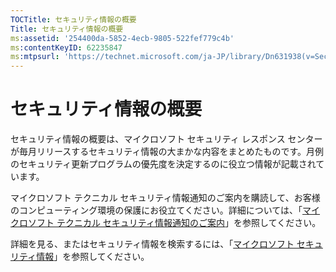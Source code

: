 ```yaml
---
TOCTitle: セキュリティ情報の概要
Title: セキュリティ情報の概要
ms:assetid: '254400da-5852-4ecb-9805-522fef779c4b'
ms:contentKeyID: 62235847
ms:mtpsurl: 'https://technet.microsoft.com/ja-JP/library/Dn631938(v=Security.10)'
---
```


セキュリティ情報の概要
======================

セキュリティ情報の概要は、マイクロソフト セキュリティ レスポンス センターが毎月リリースするセキュリティ情報の大まかな内容をまとめたものです。月例のセキュリティ更新プログラムの優先度を決定するのに役立つ情報が記載されています。

マイクロソフト テクニカル セキュリティ情報通知のご案内を購読して、お客様のコンピューティング環境の保護にお役立てください。詳細については、「[マイクロソフト テクニカル セキュリティ情報通知のご案内](http://technet.microsoft.com/ja-jp/security/dd252948)」を参照してください。

詳細を見る、またはセキュリティ情報を検索するには、「[マイクロソフト セキュリティ情報](https://technet.microsoft.com/ja-jp/security/bulletin/)」を参照してください。
